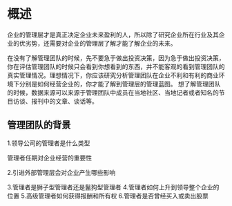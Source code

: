 # 概述
企业的管理层才是真正决定企业未来盈利的人，所以除了研究企业所在行业及其企业的优劣势，还需要对企业的管理层了解才能了解企业的未来。

在没有了解管理团队的时候，先不要急于做出投资决策，因为急于做出投资决策，你在评估管理团队的时候只会看到你想看到的东西，并不能客观的看到管理团队的真实管理情况。理想情况下，你应该研究分析管理团队在企业不利和有利的商业环境下分别是如何经营企业的，你才能了解到管理层的管理蓝图。
想了解管理团队的时候，数据来源可以来源于管理团队中成员在当地社区、当地记者或者知名的节目访谈、报刊中的文章、谈话等。

## 管理团队的背景

1.领导公司的管理者是什么类型
  
 管理者任期对企业经营的重要性
 
2.引进外部管理层会对企业产生哪些影响

3.管理者是狮子型管理者还是鬣狗型管理者
4.管理者如何上升到领导整个企业的位置
5.高级管理者如何获得报酬和所有权
6.管理者是否曾经买入或卖出股票


